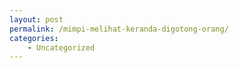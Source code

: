```yaml
---
layout: post
permalink: /mimpi-melihat-keranda-digotong-orang/
categories:
    - Uncategorized
---
```


